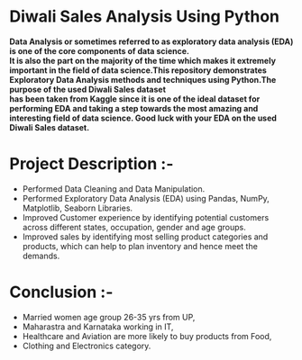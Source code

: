 # Diwali Sales Analysis Using Python
**Data Analysis or sometimes referred to as exploratory data analysis (EDA) is one of the core components of data science.<br>It is also the part on the majority of the time which makes it extremely important in the field of data science.This repository demonstrates Exploratory Data Analysis methods and techniques using Python.The purpose of the used Diwali Sales dataset<br> has been taken from Kaggle since it is one of the ideal dataset for performing EDA and taking a step towards the most amazing and interesting field of data science. Good luck with your EDA on the used Diwali Sales dataset.**

# Project Description :-
- Performed Data Cleaning and Data Manipulation.
- Performed Exploratory Data Analysis (EDA) using Pandas, NumPy, Matplotlib, Seaborn Libraries.
- Improved Customer experience by identifying potential customers across different states, occupation, gender and age groups.
- Improved sales by identifying most selling product categories and products, which can help to plan inventory and hence meet the demands.
# Conclusion :-
- Married women age group 26-35 yrs from UP,
- Maharastra and Karnataka working in IT,
- Healthcare and Aviation are more likely to buy products from Food,
- Clothing and Electronics category.
